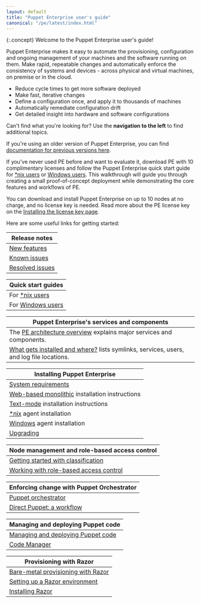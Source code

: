 ```yaml
---
layout: default
title: "Puppet Enterprise user's guide"
canonical: "/pe/latest/index.html"
---
```


{:.concept}
Welcome to the Puppet Enterprise user's guide!

Puppet Enterprise makes it easy to automate the provisioning, configuration and ongoing management of your machines and the software running on them. Make rapid, repeatable changes and automatically enforce the consistency of systems and devices - across physical and virtual machines, on premise or in the cloud.

+ Reduce cycle times to get more software deployed
+ Make fast, iterative changes
+ Define a configuration once, and apply it to thousands of machines
+ Automatically remediate configuration drift
+ Get detailed insight into hardware and software configurations

Can't find what you're looking for? Use the **navigation to the left** to find additional topics.

If you're using an older version of Puppet Enterprise, you can find [documentation for previous versions here](/pe/index.html).

If you've never used PE before and want to evaluate it, download PE with 10 complimentary licenses and follow the Puppet Enterprise quick start guide for [*nix users](./quick_start.html) or [Windows users](./quick_start_windows_intro.html). This walkthrough will guide you through creating a small proof-of-concept deployment while demonstrating the core features and workflows of PE.

You can download and install Puppet Enterprise on up to 10 nodes at no charge, and no license key is needed. Read more about the PE license key on the [Installing the license key page](./install_license_key.html).

Here are some useful links for getting started:

| Release notes                                           |
|---------------------------------------------------------|
| [New features](./release_notes.html)                    |
| [Known issues](./release_notes_known_issues.html)       |
| [Resolved issues](./release_notes_resolved_issues.html) |

| Quick start guides                                      |
|---------------------------------------------------------|
| For [*nix users](./quick_start.html)             |
| For [Windows users](./quick_start_windows_intro.html) |

| Puppet Enterprise's services and components |
|-------------------------------------------------------------|
| The [PE architecture overview](./pe_architecture_overview.html) explains major services and components. |
| [What gets installed and where?](./install_what_and_where.html) lists symlinks, services, users, and log file locations. |

| Installing Puppet Enterprise                                             |
|--------------------------------------------------------------------------|
| [System requirements](./sys_req_hw.html)                                 |
| [Web-based monolithic](./install_pe_mono.html) installation instructions |
| [Text-mode](./install_text_mode_split.html) installation instructions    |
| [*nix](./install_agents.html) agent installation                         |
| [Windows](./install_windows.html) agent installation                     |
| [Upgrading](./upgrade_mono.html)                                         |

| Node management and role-based access control                                        |
|--------------------------------------------------------------------------------------|
| [Getting started with classification](./console_classes_groups_getting_started.html) |
| [Working with role-based access control](./rbac_intro.html)                          |

| Enforcing change with Puppet Orchestrator        |
|--------------------------------------------------|
| [Puppet orchestrator](./orchestrator_intro.html) |
| [Direct Puppet: a workflow](./direct_puppet_workflow.html) |

| Managing and deploying Puppet code                               |
|------------------------------------------------------------------|
| [Managing and deploying Puppet code](./cmgmt_managing_code.html) |
| [Code Manager](./code_mgr.html)                                  |

| Provisioning with Razor                                  |
|----------------------------------------------------------|
| [Bare-metal provisioning with Razor](./razor_intro.html) |
| [Setting up a Razor environment](./razor_prereqs.html)   |
| [Installing Razor](./razor_install.html)                 |